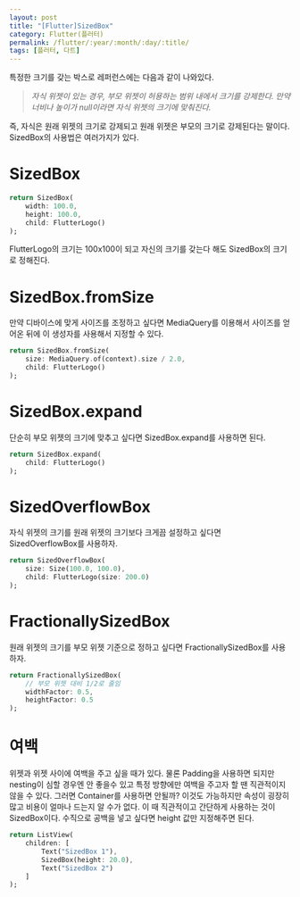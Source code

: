```yaml
---
layout: post
title: "[Flutter]SizedBox"
category: Flutter(플러터)
permalink: /flutter/:year/:month/:day/:title/
tags: [플러터, 다트]
---
```


특정한 크기를 갖는 박스로 레퍼런스에는 다음과 같이 나와있다.

> *자식 위젯이 있는 경우, 부모 위젯이 허용하는 범위 내에서 크기를 강제한다. 만약 너비나 높이가 null이라면 자식 위젯의 크기에 맞춰진다.*

즉, 자식은 원래 위젯의 크기로 강제되고 원래 위젯은 부모의 크기로 강제된다는 말이다. SizedBox의 사용법은 여러가지가 있다.

# SizedBox

```dart
return SizedBox(
	width: 100.0,
    height: 100.0,
    child: FlutterLogo()
);
```

FlutterLogo의 크기는 100x100이 되고 자신의 크기를 갖는다 해도 SizedBox의 크기로 정해진다.

# SizedBox.fromSize

만약 디바이스에 맞게 사이즈를 조정하고 싶다면 MediaQuery를 이용해서 사이즈를 얻어온 뒤에 이 생성자를 사용해서 지정할 수 있다.

```dart
return SizedBox.fromSize(
	size: MediaQuery.of(context).size / 2.0,
    child: FlutterLogo()
);
```

# SizedBox.expand

단순히 부모 위젯의 크기에 맞추고 싶다면 SizedBox.expand를 사용하면 된다.

```dart
return SizedBox.expand(
	child: FlutterLogo()
);
```

# SizedOverflowBox

자식 위젯의 크기를 원래 위젯의 크기보다 크게끔 설정하고 싶다면 SizedOverflowBox를 사용하자.

```dart
return SizedOverflowBox(
	size: Size(100.0, 100.0),
    child: FlutterLogo(size: 200.0)
);
```

# FractionallySizedBox

원래 위젯의 크기를 부모 위젯 기준으로 정하고 싶다면 FractionallySizedBox를 사용하자.

```dart
return FractionallySizedBox(
    // 부모 위젯 대비 1/2로 줄임
	widthFactor: 0.5,
    heightFactor: 0.5
);
```

# 여백

위젯과 위젯 사이에 여백을 주고 싶을 때가 있다. 물론 Padding을 사용하면 되지만 nesting이 심할 경우엔 안 좋을수 있고 특정 방향에만 여백을 주고자 할 땐 직관적이지 않을 수 있다. 그러면 Container를 사용하면 안될까? 이것도 가능하지만 속성이 굉장히 많고 비용이 얼마나 드는지 알 수가 없다. 이 때 직관적이고 간단하게 사용하는 것이 SizedBox이다. 수직으로 공백을 넣고 싶다면 height 값만 지정해주면 된다.

```dart
return ListView(
    children: [
        Text("SizedBox 1"),
        SizedBox(height: 20.0),
        Text("SizedBox 2")
    ]
);
```